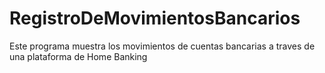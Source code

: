 # RegistroDeMovimientosBancarios
Este programa muestra los movimientos de cuentas bancarias a traves de una plataforma de Home Banking
